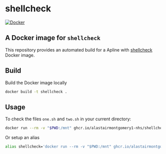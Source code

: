 # shellcheck

[![Docker](https://github.com/alastairhm/shellcheck/actions/workflows/build.yaml/badge.svg)](https://github.com/alastairhm/shellcheck/actions/workflows/build.yaml)

## A Docker image for `shellcheck`

This repository provides an automated build for a Apline with [shellcheck](https://www.shellcheck.net/) Docker image.

## Build

Build the Docker image locally

```bash
docker build -t shellcheck .
```

## Usage

To check the files `one.sh` and `two.sh` in your current directory:

```bash
docker run --rm -v "$PWD:/mnt" ghcr.io/alastairmontgomery1-nhs/shellcheck:master ./one.sh ./two.sh
```

Or setup an alias

```bash
alias shellcheck='docker run --rm -v "$PWD:/mnt" ghcr.io/alastairmontgomery1-nhs/shellcheck:master
```
